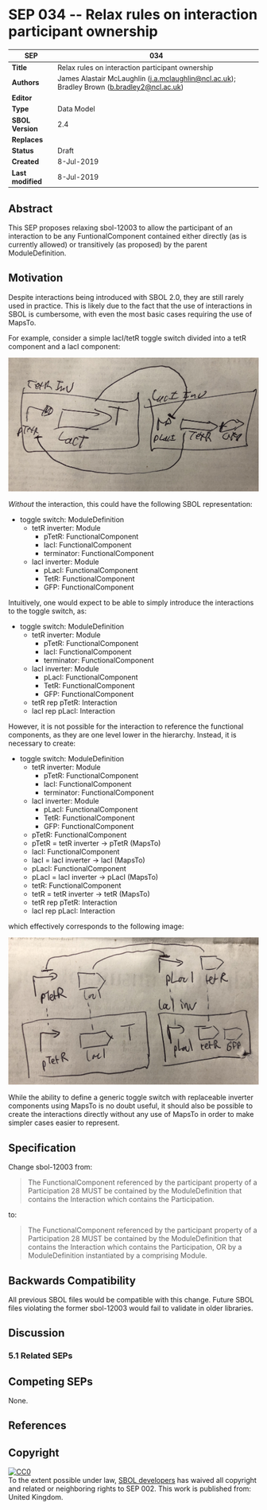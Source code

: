 SEP 034 -- Relax rules on interaction participant ownership
===================================

SEP                     | 034
----------------------|--------------
**Title**                | Relax rules on interaction participant ownership
**Authors**           | James Alastair McLaughlin (j.a.mclaughlin@ncl.ac.uk); Bradley Brown (b.bradley2@ncl.ac.uk)
**Editor**            | 
**Type**               | Data Model
**SBOL Version** | 2.4
**Replaces**        | 
**Status**             | Draft
**Created**          | 8-Jul-2019
**Last modified**  | 8-Jul-2019

## Abstract

This SEP proposes relaxing sbol-12003 to allow the participant of an interaction to be any FuntionalComponent contained either directly (as is currently allowed) or transitively (as proposed) by the parent ModuleDefinition.

## Motivation

Despite interactions being introduced with SBOL 2.0, they are still rarely used in practice. This is likely due to the fact that the use of interactions in SBOL is cumbersome, with even the most basic cases requiring the use of MapsTo.

For example, consider a simple lacI/tetR toggle switch divided into a tetR component and a lacI component:

<img src="sep_034_fig1.jpg" />

_Without_ the interaction, this could have the following SBOL representation:

* toggle switch: ModuleDefinition
	* tetR inverter: Module
		* pTetR: FunctionalComponent
		* lacI: FunctionalComponent
		* terminator: FunctionalComponent
	* lacI inverter: Module
		* pLacI: FunctionalComponent
		* TetR: FunctionalComponent
		* GFP: FunctionalComponent

		
Intuitively, one would expect to be able to simply introduce the interactions to the toggle switch, as:

	
* toggle switch: ModuleDefinition
	* tetR inverter: Module
		* pTetR: FunctionalComponent
		* lacI: FunctionalComponent
		* terminator: FunctionalComponent
	* lacI inverter: Module
		* pLacI: FunctionalComponent
		* TetR: FunctionalComponent
		* GFP: FunctionalComponent
	* tetR rep pTetR: Interaction
	* lacI rep pLacI: Interaction

However, it is not possible for the interaction to reference the functional components, as they are one level lower in the hierarchy.  Instead, it is necessary to create:


* toggle switch: ModuleDefinition
	* tetR inverter: Module
		* pTetR: FunctionalComponent
		* lacI: FunctionalComponent
		* terminator: FunctionalComponent
	* lacI inverter: Module
		* pLacI: FunctionalComponent
		* TetR: FunctionalComponent
		* GFP: FunctionalComponent
	* pTetR: FunctionalComponent
	* pTetR = tetR inverter -> pTetR (MapsTo)
	* lacI: FunctionalComponent
	* lacI = lacI inverter -> lacI (MapsTo)
	* pLacI: FunctionalComponent
	* pLacI = lacI inverter -> pLacI (MapsTo)
	* tetR: FunctionalComponent
	* tetR = tetR inverter -> tetR (MapsTo)
	* tetR rep pTetR: Interaction
	* lacI rep pLacI: Interaction

which effectively corresponds to the following image:

<img src="sep_034_fig2.jpg" />

While the ability to define a generic toggle switch with replaceable inverter components using MapsTo is no doubt useful, it should also be possible to create the interactions directly without any use of MapsTo in order to make simpler cases easier to represent.


## Specification

Change sbol-12003 from:

> The FunctionalComponent referenced by the participant property of a Participation 28 MUST be contained by the ModuleDefinition that contains the Interaction which contains the Participation.

to:

> The FunctionalComponent referenced by the participant property of a Participation 28 MUST be contained by the ModuleDefinition that contains the Interaction which contains the Participation, OR by a ModuleDefinition instantiated by a comprising Module.



## Backwards Compatibility <a name='compatibility'></a>

All previous SBOL files would be compatible with this change.  Future SBOL files violating the former sbol-12003 would fail to validate in older libraries.


## Discussion <a name='discussion'></a>

 
### 5.1 Related SEPs


## Competing SEPs <a name='competing_seps'></a>

None.

References <a name='references'></a>
----------------

Copyright <a name='copyright'></a>
-------------

<p xmlns:dct="http://purl.org/dc/terms/" xmlns:vcard="http://www.w3.org/2001/vcard-rdf/3.0#">
  <a rel="license"
     href="http://creativecommons.org/publicdomain/zero/1.0/">
    <img src="http://i.creativecommons.org/p/zero/1.0/88x31.png" style="border-style: none;" alt="CC0" />
  </a>
  <br />
  To the extent possible under law,
  <a rel="dct:publisher"
     href="sbolstandard.org">
    <span property="dct:title">SBOL developers</span></a>
  has waived all copyright and related or neighboring rights to
  <span property="dct:title">SEP 002</span>.
This work is published from:
<span property="vcard:Country" datatype="dct:ISO3166"
      content="US" about="sbolstandard.org">
  United Kingdom</span>.
</p>
